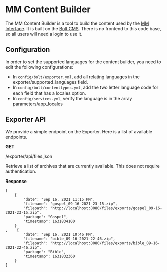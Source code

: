 # MM Content Builder

The MM Content Builder is a tool to build the content used by the [MM Interface](https://github.com/RT-coding-team/mediainterface).  It is built on the [Bolt CMS](https://boltcms.io/).  There is no frontend to this code base, so all users will need a login to use it.

## Configuration

In order to set the supported languages for the content builder, you need to edit the following configurations:

- In `config/bolt/exporter.yml`, add all relating languages in the exporter/supported_languages field.
- In `config/bolt/contenttypes.yml`, add the two letter language code for each field that has a locales option.
- In `config/services.yml`, verify the language is in the array parameters/app_locales

## Exporter API

We provide a simple endpoint on the Exporter.  Here is a list of available endpoints.

**GET**

/exporter/api/files.json

Retrieve a list of archives that are currently available.  This does not require authentication.

**Response**

```
[
    {
        "date": "Sep 16, 2021 11:15 PM",
        "filename": "gospel_09-16-2021-23-15.zip",
        "filepath": "http://localhost:8080/files/exports/gospel_09-16-2021-23-15.zip",
        "package": "Gospel",
        "timestamp": 1631834100
    }
,    {
        "date": "Sep 16, 2021 10:46 PM",
        "filename": "bible_09-16-2021-22-46.zip",
        "filepath": "http://localhost:8080/files/exports/bible_09-16-2021-22-46.zip",
        "package": "Bible",
        "timestamp": 1631832360
    }
]
```

